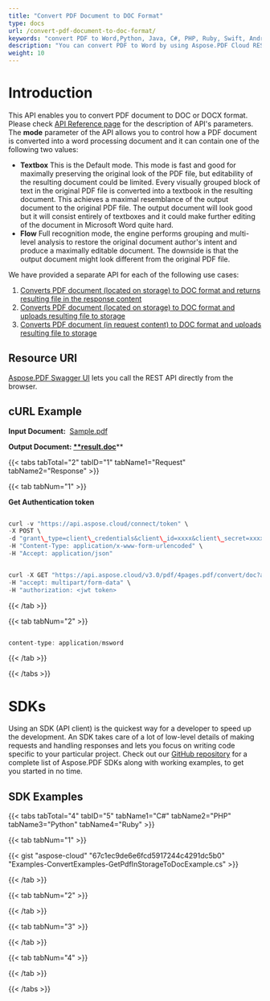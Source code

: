 ```yaml
---
title: "Convert PDF Document to DOC Format"
type: docs
url: /convert-pdf-document-to-doc-format/
keywords: "convert PDF to Word,Python, Java, C#, PHP, Ruby, Swift, Android, Go"
description: "You can convert PDF to Word by using Aspose.PDF Cloud REST API. The SDKs are available in various languages such as, C#, Java, Python, Ruby, PHP, Node.js, Swift, Android and Go.Please check API Reference page for the description of API&amp;apos;s parameters. The mode parameter of the API allows you to control how a PDF document is converted into a word processing document and it can contain one of the following two values:TextboxThis is the Default mode. This mode is fast and good for maximally preserving the original look of the PDF file, but editability of the resulting document could be limited. Every visually grouped block of text in the original PDF file is converted into a textbook in the resulting document. This achieves a maximal resemblance of the output document to the original PDF file. The output document will look good but it will consist entirely of textboxes and it could make further editing of the document in Microsoft Word quite hard.FlowFull recognition mode, the engine performs grouping and multi-level analysis to restore the original document author&amp;apos;s intent and produce a maximally editable document. The downside is that the output document might look different from the original PDF file."
weight: 10
---
```





# **Introduction**
This API enables you to convert PDF document to DOC or DOCX format. Please check [API Reference page](https://apireference.aspose.cloud/pdf/#!/Convert/PutPdfInStorageToDoc) for the description of API's parameters. The **mode** parameter of the API allows you to control how a PDF document is converted into a word processing document and it can contain one of the following two values:

- **Textbox** 
  This is the Default mode. This mode is fast and good for maximally preserving the original look of the PDF file, but editability of the resulting document could be limited. Every visually grouped block of text in the original PDF file is converted into a textbook in the resulting document. This achieves a maximal resemblance of the output document to the original PDF file. The output document will look good but it will consist entirely of textboxes and it could make further editing of the document in Microsoft Word quite hard.
- **Flow** 
  Full recognition mode, the engine performs grouping and multi-level analysis to restore the original document author's intent and produce a maximally editable document. The downside is that the output document might look different from the original PDF file.

We have provided a separate API for each of the following use cases:

1. [Converts PDF document (located on storage) to DOC format and returns resulting file in the response content](https://apireference.aspose.cloud/pdf/#!/Convert/GetPdfInStorageToDoc)
1. [Converts PDF document (located on storage) to DOC format and uploads resulting file to storage](https://apireference.aspose.cloud/pdf/#!/Convert/PutPdfInStorageToDoc)
1. [Converts PDF document (in request content) to DOC format and uploads resulting file to storage](https://apireference.aspose.cloud/pdf/#!/Convert/PutPdfInRequestToDoc)
## **Resource URI**
[Aspose.PDF Swagger UI](https://apireference.aspose.cloud/pdf/#!/Convert/PutPdfInRequestToDoc) lets you call the REST API directly from the browser.
## **cURL Example**
**Input Document:**  [Sample.pdf](attachments/1246153/1507329.pdf)

**Output Document: [**result.doc](attachments/1246153/1507330.doc)****   

{{< tabs tabTotal="2" tabID="1" tabName1="Request" tabName2="Response" >}}

{{< tab tabNum="1" >}}

**Get Authentication token**

```java

curl -v "https://api.aspose.cloud/connect/token" \
-X POST \
-d "grant\_type=client\_credentials&client\_id=xxxx&client\_secret=xxxx" \
-H "Content-Type: application/x-www-form-urlencoded" \
-H "Accept: application/json"

```

```java

curl -X GET "https://api.aspose.cloud/v3.0/pdf/4pages.pdf/convert/doc?addReturnToLineEnd=true&format=Doc" \
-H "accept: multipart/form-data" \
-H "authorization: <jwt token>

```

{{< /tab >}}

{{< tab tabNum="2" >}}

```java

content-type: application/msword 

```

{{< /tab >}}

{{< /tabs >}}
# **SDKs**
Using an SDK (API client) is the quickest way for a developer to speed up the development. An SDK takes care of a lot of low-level details of making requests and handling responses and lets you focus on writing code specific to your particular project. Check out our [GitHub repository](https://github.com/aspose-pdf-cloud) for a complete list of Aspose.PDF SDKs along with working examples, to get you started in no time.
## **SDK Examples**
{{< tabs tabTotal="4" tabID="5" tabName1="C#" tabName2="PHP" tabName3="Python" tabName4="Ruby" >}}

{{< tab tabNum="1" >}}



{{< gist "aspose-cloud" "67c1ec9de6e6fcd5917244c4291dc5b0" "Examples-ConvertExamples-GetPdfInStorageToDocExample.cs" >}}

{{< /tab >}}

{{< tab tabNum="2" >}}



{{< /tab >}}

{{< tab tabNum="3" >}}



{{< /tab >}}

{{< tab tabNum="4" >}}



{{< /tab >}}

{{< /tabs >}}
